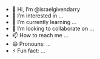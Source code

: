 - 👋 Hi, I’m @israelgivendarry
- 👀 I’m interested in ...
- 🌱 I’m currently learning ...
- 💞️ I’m looking to collaborate on ...
- 📫 How to reach me ...
- 😄 Pronouns: ...
- ⚡ Fun fact: ...

<!---
israelgivendarry/israelgivendarry is a ✨ special ✨ repository because its `README.md` (this file) appears on your GitHub profile.
You can click the Preview link to take a look at your changes.
--->
